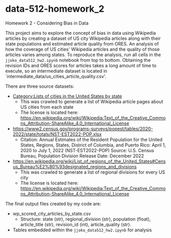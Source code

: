 # data-512-homework_2
Homework 2 - Considering Bias in Data

This project aims to explore the concept of bias in data using Wikipedia articles by creating a dataset of US city Wikipedia articles along with their state populations and estimated article quality from ORES. An analysis of how the coverage of US cities' Wikipedia articles and the quality of those articles varies among states. To reproduce the analysis, run all cells in the `jjoko_data512_hw2.ipynb` notebook from top to bottom. Obtaining the revision IDs and ORES scores for articles takes a long amount of time to execute, so an intermediate dataset is located in `intermediate_data/us_cities_article_quality.csv'.

There are three source datasets:
* [Category:Lists of cities in the United States by state](https://en.wikipedia.org/wiki/Category:Lists_of_cities_in_the_United_States_by_state)
  * This was crawled to generate a list of Wikipedia article pages about US cities from each state
  * The license is located here: https://en.wikipedia.org/wiki/Wikipedia:Text_of_the_Creative_Commons_Attribution-ShareAlike_4.0_International_License
* https://www2.census.gov/programs-surveys/popest/tables/2020-2022/state/totals/NST-EST2022-POP.xlsx
  * Citation: Annual Estimates of the Resident Population for the United States, Regions, States, District of Columbia, and Puerto Rico: April 1, 2020 to July 1, 2022 (NST-EST2022-POP) Source: U.S. Census Bureau, Population Division Release Date: December 2022
* https://en.wikipedia.org/wiki/List_of_regions_of_the_United_States#Census_Bureau%E2%80%93designated_regions_and_divisions
  * This was crawled to generate a list of regional divisions for every US city
  * The license is located here: https://en.wikipedia.org/wiki/Wikipedia:Text_of_the_Creative_Commons_Attribution-ShareAlike_4.0_International_License

The final output files created by my code are:
* wp_scored_city_articles_by_state.csv
  * Structure: state (str), regional_division (str), population (float), article_title (str), revision_id (int), article_quality (str). 
* Tables embedded within the `jjoko_data512_hw2.ipynb` for analysis


